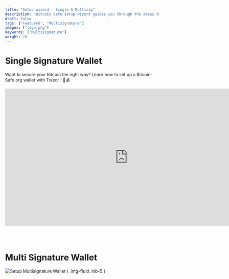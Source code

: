 ```yaml
---
title: "Setup wizard - Single & Multisig"
description: "Bitcoin Safe setup wizard guides you through the steps to create a safe bitcoin wallet"
draft: false
tags: ["Featured", "Multisignature"]
images: ["logo.png"]
keywords: ["Multisignature"]
weight: 20
---
```



# Single Signature Wallet

Want to secure your Bitcoin the right way? Learn how to set up a Bitcoin-Safe.org wallet with Trezor
 ! 🔐💰

<iframe width="800" height="450" src="https://www.youtube-nocookie.com/embed/m0g6ytYTy0w?si=0YPYyfdtIptF6bLy" title="YouTube video player" frameborder="0" allow="accelerometer; autoplay; clipboard-write; encrypted-media; gyroscope; picture-in-picture; web-share" referrerpolicy="strict-origin-when-cross-origin" allowfullscreen></iframe>

<br><br> 


# Multi Signature Wallet

![Setup Multisignature Wallet](https://raw.githubusercontent.com/andreasgriffin/bitcoin-safe/refs/heads/main/docs/multisig-setup.gif)
{ .img-fluid .mb-5 }
